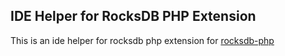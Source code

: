 ## IDE Helper for RocksDB PHP Extension

This is an ide helper for rocksdb php extension for [rocksdb-php](https://github.com/isliang/rocksdb-php)
